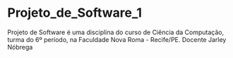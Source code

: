 Projeto_de_Software_1
=====================

Projeto de Software é uma disciplina do curso de Ciência da Computação, turma do 6º período, na Faculdade Nova Roma - Recife/PE.
Docente Jarley Nóbrega

